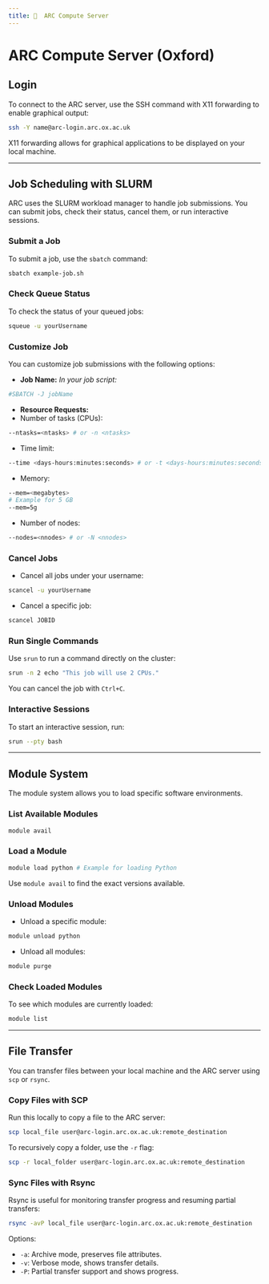 ```yaml
---
title: 📝  ARC Compute Server
---
```

# ARC Compute Server (Oxford)

## **Login**

To connect to the ARC server, use the SSH command with X11 forwarding to enable graphical output:
```bash
ssh -Y name@arc-login.arc.ox.ac.uk
```

X11 forwarding allows for graphical applications to be displayed on your local machine.

---
## **Job Scheduling with SLURM**
ARC uses the SLURM workload manager to handle job submissions. You can submit jobs, check their status, cancel them, or run interactive sessions.
### **Submit a Job**
To submit a job, use the `sbatch` command:
```bash
sbatch example-job.sh
```
### **Check Queue Status**
To check the status of your queued jobs:

```bash
squeue -u yourUsername
```
### **Customize Job**
You can customize job submissions with the following options:
- **Job Name:**
_In your job script:_
```bash
#SBATCH -J jobName
```
- **Resource Requests:**
- Number of tasks (CPUs):
```bash
--ntasks=<ntasks> # or -n <ntasks>
```

- Time limit:

```bash
--time <days-hours:minutes:seconds> # or -t <days-hours:minutes:seconds>
```

- Memory:

```bash
--mem=<megabytes>
# Example for 5 GB
--mem=5g
```

- Number of nodes:

```bash
--nodes=<nnodes> # or -N <nnodes>
```
### **Cancel Jobs**
- Cancel all jobs under your username:

```bash
scancel -u yourUsername
```
- Cancel a specific job:

```bash
scancel JOBID
```
### **Run Single Commands**
Use `srun` to run a command directly on the cluster:

```bash
srun -n 2 echo "This job will use 2 CPUs."
```

You can cancel the job with `Ctrl+C`.
### **Interactive Sessions**

To start an interactive session, run:

```bash
srun --pty bash
```

---
## **Module System**
The module system allows you to load specific software environments.
### **List Available Modules**
```bash
module avail
```
### **Load a Module**
```bash
module load python # Example for loading Python
```
Use `module avail` to find the exact versions available.
### **Unload Modules**
- Unload a specific module:

```bash
module unload python
```

- Unload all modules:

```bash
module purge
```
### **Check Loaded Modules**
To see which modules are currently loaded:

```bash
module list
```
---
## **File Transfer**
You can transfer files between your local machine and the ARC server using `scp` or `rsync`.
### **Copy Files with SCP** 

Run this locally to copy a file to the ARC server:
```bash
scp local_file user@arc-login.arc.ox.ac.uk:remote_destination
```
To recursively copy a folder, use the `-r` flag:

```bash
scp -r local_folder user@arc-login.arc.ox.ac.uk:remote_destination
```
### **Sync Files with Rsync**
Rsync is useful for monitoring transfer progress and resuming partial transfers:

```bash
rsync -avP local_file user@arc-login.arc.ox.ac.uk:remote_destination
```

Options:
- `-a`: Archive mode, preserves file attributes.
- `-v`: Verbose mode, shows transfer details.
- `-P`: Partial transfer support and shows progress.